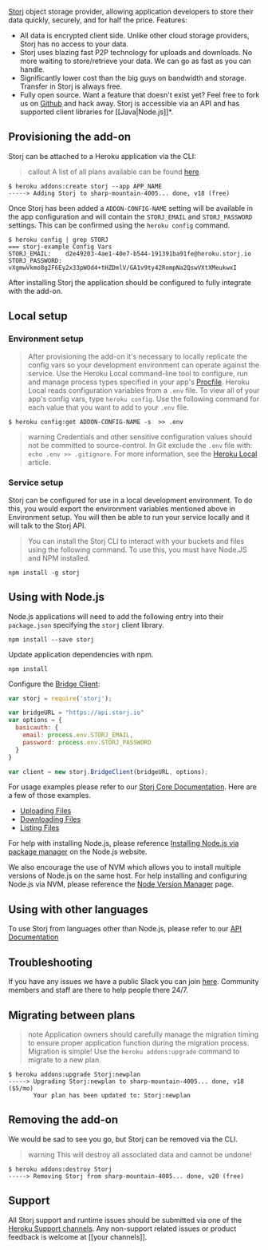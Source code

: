 [Storj](https://elements.heroku.com/addons/Storj) object storage provider, allowing application developers to store their data quickly, securely, and for half the price.
Features:
- All data is encrypted client side. Unlike other cloud storage providers, Storj has no access to your data.
- Storj uses blazing fast P2P technology for uploads and downloads. No more waiting to store/retrieve your data. We can go as fast as you can handle.
- Significantly lower cost than the big guys on bandwidth and storage. Transfer in Storj is always free.
- Fully open source. Want a feature that doesn't exist yet? Feel free to fork us on [Github](https://github.com/storj) and hack away.
Storj is accessible via an API and has supported client libraries for [[Java|Node.js]]*.

## Provisioning the add-on
Storj can be attached to a Heroku application via the CLI:
> callout
> A list of all plans available can be found [here](https://elements.heroku.com/addons/Storj).
```term
$ heroku addons:create storj --app APP_NAME
-----> Adding Storj to sharp-mountain-4005... done, v18 (free)
```
Once Storj has been added a `ADDON-CONFIG-NAME` setting will be available in the app configuration and will contain the `STORJ_EMAIL` and `STORJ_PASSWORD` settings. This can be confirmed using the `heroku config` command.
```term
$ heroku config | grep STORJ
=== storj-example Config Vars
STORJ_EMAIL:    d2e49203-4ae1-40e7-b544-191391ba91fe@heroku.storj.io
STORJ_PASSWORD: vXgmwVkmo8g2F6Ey2x33pWOd4+tHZDmlV/GA1v9ty42RompNa2QswVXtXMeukwxI
```
After installing Storj the application should be configured to fully integrate with the add-on.

## Local setup
### Environment setup
> After provisioning the add-on it's necessary to locally replicate the config vars so your development environment can operate against the service.
Use the Heroku Local command-line tool to configure, run and manage process types specified in your app's [Procfile](procfile). Heroku Local reads configuration variables from a `.env` file. To view all of your app's config vars, type `heroku config`. Use the following command for each value that you want to add to your `.env` file.
```term
$ heroku config:get ADDON-CONFIG-NAME -s  >> .env
```
> warning
> Credentials and other sensitive configuration values should not be committed to source-control. In Git exclude the `.env` file with: `echo .env >> .gitignore`.
For more information, see the [Heroku Local](heroku-local) article.

### Service setup
Storj can be configured for use in a local development environment. To do this, you would export the environment variables mentioned above in Environment setup. You will then be able to run your service locally and it will talk to the Storj API.

> You can install the Storj CLI to interact with your buckets and files using the following command. To use this, you must have Node.JS and NPM installed.
```term
npm install -g storj
```

## Using with Node.js

Node.js applications will need to add the following entry into their `package.json` specifying the `storj` client library.

```term
npm install --save storj
```

Update application dependencies with npm.

```term
npm install
```

Configure the [Bridge Client](https://storj.github.io/core/BridgeClient.html):

```javascript
var storj = require('storj');

var bridgeURL = "https://api.storj.io"
var options = {
  basicauth: {
    email: process.env.STORJ_EMAIL,
    password: process.env.STORJ_PASSWORD
  }
}

var client = new storj.BridgeClient(bridgeURL, options);
```

For usage examples please refer to our [Storj Core Documentation](https://storj.github.io/core/). Here are a few of those examples.
+ [Uploading Files](https://github.com/Storj/core/blob/master/example/6a-upload-file.js)
+ [Downloading Files](https://github.com/Storj/core/blob/master/example/6b-download-file.js)
+ [Listing Files](https://github.com/Storj/core/blob/master/example/6c-list-bucket-files.js)

For help with installing Node.js, please reference [Installing Node.js via package manager](https://nodejs.org/en/download/package-manager/) on the Node.js website.

We also encourage the use of NVM which allows you to install multiple versions of Node.js on the same host. For help installing and configuring Node.js via NVM, please reference the [Node Version Manager](https://github.com/creationix/nvm) page.

## Using with other languages

To use Storj from languages other than Node.js, please refer to our [API Documentation](https://storj.io/api.html)

## Troubleshooting
If you have any issues we have a public Slack you can join [here](https://storj.io/community.html). Community members and staff are there to help people there 24/7.
## Migrating between plans
> note
> Application owners should carefully manage the migration timing to ensure proper application function during the migration process.
Migration is simple! Use the `heroku addons:upgrade` command to migrate to a new plan.
```term
$ heroku addons:upgrade Storj:newplan
-----> Upgrading Storj:newplan to sharp-mountain-4005... done, v18 ($5/mo)
       Your plan has been updated to: Storj:newplan
```
## Removing the add-on
We would be sad to see you go, but Storj can be removed via the CLI.
> warning
> This will destroy all associated data and cannot be undone!
```term
$ heroku addons:destroy Storj
-----> Removing Storj from sharp-mountain-4005... done, v20 (free)
```
## Support
All Storj support and runtime issues should be submitted via one of the [Heroku Support channels](support-channels). Any non-support related issues or product feedback is welcome at [[your channels]].
